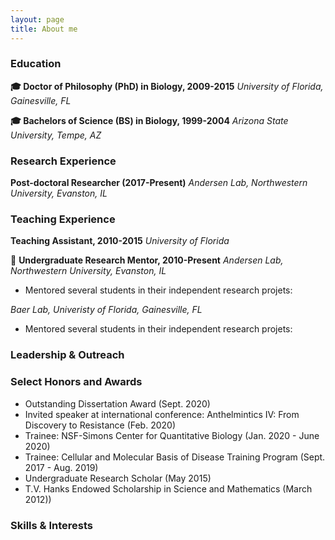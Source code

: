 ```yaml
---
layout: page
title: About me
---
```


### Education

**🎓 Doctor of Philosophy (PhD) in Biology, 2009-2015**
*University of Florida, Gainesville, FL*

**🎓 Bachelors of Science (BS) in Biology, 1999-2004**
*Arizona State University, Tempe, AZ*

### Research Experience

**Post-doctoral Researcher (2017-Present)**
*Andersen Lab, Northwestern University, Evanston, IL*

### Teaching Experience

**Teaching Assistant, 2010-2015**
*University of Florida*

🔬 **Undergraduate Research Mentor, 2010-Present**
*Andersen Lab, Northwestern University, Evanston, IL*
* Mentored several students in their independent research projets: 

*Baer Lab, Univeristy of Florida, Gainesville, FL*
* Mentored several students in their independent research projets: 

### Leadership & Outreach

### Select Honors and Awards
* Outstanding Dissertation Award (Sept. 2020)
* Invited speaker at international conference: Anthelmintics IV: From Discovery to Resistance (Feb. 2020)
* Trainee: NSF-Simons Center for Quantitative Biology (Jan. 2020 - June 2020)
* Trainee: Cellular and Molecular Basis of Disease Training Program (Sept. 2017 - Aug. 2019)
* Undergraduate Research Scholar (May 2015)
* T.V. Hanks Endowed Scholarship in Science and Mathematics (March 2012))

### Skills & Interests
